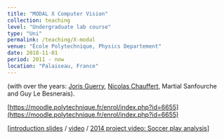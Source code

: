 ```yaml
---
title: "MODAL X Computer Vision"
collection: teaching
level: "Undergraduate lab course"
type: "Uni"
permalink: /teaching/X-modal
venue: "École Polytechnique, Physics Departement"
date: 2018-11-01
period: 2011 - now
location: "Palaiseau, France"
---
```


(with over the years: [Joris Guerry](http://jorisguerry.fr/), [Nicolas Chauffert](http://chauffertn.free.fr/), Martial Sanfourche and Guy Le Besnerais).

[https://moodle.polytechnique.fr/enrol/index.php?id=6655](https://moodle.polytechnique.fr/enrol/index.php?id=6655)
 
\[[introduction slides](http://blesaux.free.fr/papers/modal-vision-2012.pdf) / [video](https://www.youtube.com/watch?v=5xsxrTcKklY) / [2014 project video: Soccer play analysis](https://www.youtube.com/watch?v=nGU3RCvDas8)\]
